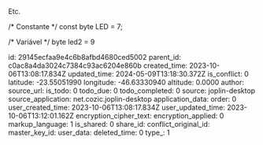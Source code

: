 Etc.

/* Constante */
const byte LED = 7;

/* Variável */
byte led2 = 9

id: 29145ecfaa9e4c6b8afbd4680ced5002
parent_id: c0ac8a4da3024c7384c93ac6204e860b
created_time: 2023-10-06T13:08:17.834Z
updated_time: 2024-05-09T13:18:30.372Z
is_conflict: 0
latitude: -23.55051990
longitude: -46.63330940
altitude: 0.0000
author: 
source_url: 
is_todo: 0
todo_due: 0
todo_completed: 0
source: joplin-desktop
source_application: net.cozic.joplin-desktop
application_data: 
order: 0
user_created_time: 2023-10-06T13:08:17.834Z
user_updated_time: 2023-10-06T13:12:01.162Z
encryption_cipher_text: 
encryption_applied: 0
markup_language: 1
is_shared: 0
share_id: 
conflict_original_id: 
master_key_id: 
user_data: 
deleted_time: 0
type_: 1